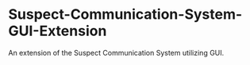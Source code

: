 # Suspect-Communication-System-GUI-Extension
An extension of the Suspect Communication System utilizing GUI.
